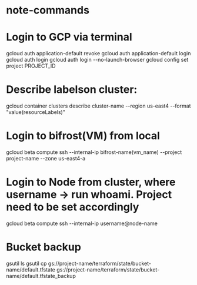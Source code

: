 # note-commands

# Login to GCP via terminal
gcloud auth application-default revoke
gcloud auth application-default login
gcloud auth login
gcloud auth login --no-launch-browser
gcloud config set project PROJECT_ID

# Describe labelson cluster: 
gcloud container clusters describe  cluster-name  --region us-east4 --format "value(resourceLabels)"

# Login to bifrost(VM) from local
gcloud beta compute ssh --internal-ip bifrost-name(vm_name) --project project-name --zone us-east4-a

# Login to Node from cluster, where username -> run whoami. Project need to be set accordingly 
gcloud beta compute ssh --internal-ip username@node-name

# Bucket backup 
gsutil ls
gsutil cp gs://project-name/terraform/state/bucket-name/default.tfstate gs://project-name/terraform/state/bucket-name/default.tfstate_backup


